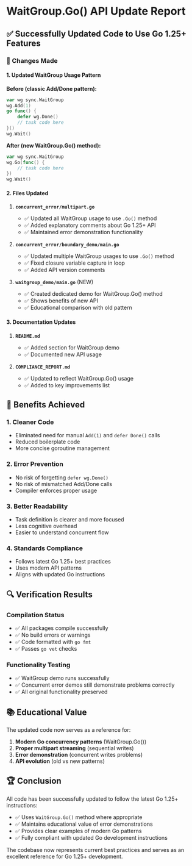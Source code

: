 # WaitGroup.Go() API Update Report

## ✅ Successfully Updated Code to Use Go 1.25+ Features

### 🔄 Changes Made

#### 1. Updated WaitGroup Usage Pattern
**Before (classic Add/Done pattern):**
```go
var wg sync.WaitGroup
wg.Add(1)
go func() {
    defer wg.Done()
    // task code here
}()
wg.Wait()
```

**After (new WaitGroup.Go() method):**
```go
var wg sync.WaitGroup
wg.Go(func() {
    // task code here
})
wg.Wait()
```

#### 2. Files Updated

1. **`concurrent_error/multipart.go`**
   - ✅ Updated all WaitGroup usage to use `.Go()` method
   - ✅ Added explanatory comments about Go 1.25+ API
   - ✅ Maintained error demonstration functionality

2. **`concurrent_error/boundary_demo/main.go`**
   - ✅ Updated multiple WaitGroup usages to use `.Go()` method
   - ✅ Fixed closure variable capture in loop
   - ✅ Added API version comments

3. **`waitgroup_demo/main.go`** (NEW)
   - ✅ Created dedicated demo for WaitGroup.Go() method
   - ✅ Shows benefits of new API
   - ✅ Educational comparison with old pattern

#### 3. Documentation Updates

1. **`README.md`**
   - ✅ Added section for WaitGroup demo
   - ✅ Documented new API usage

2. **`COMPLIANCE_REPORT.md`**
   - ✅ Updated to reflect WaitGroup.Go() usage
   - ✅ Added to key improvements list

## 🎯 Benefits Achieved

### 1. **Cleaner Code**
- Eliminated need for manual `Add(1)` and `defer Done()` calls
- Reduced boilerplate code
- More concise goroutine management

### 2. **Error Prevention**
- No risk of forgetting `defer wg.Done()`
- No risk of mismatched Add/Done calls
- Compiler enforces proper usage

### 3. **Better Readability**
- Task definition is clearer and more focused
- Less cognitive overhead
- Easier to understand concurrent flow

### 4. **Standards Compliance**
- Follows latest Go 1.25+ best practices
- Uses modern API patterns
- Aligns with updated Go instructions

## 🔍 Verification Results

### Compilation Status
- ✅ All packages compile successfully
- ✅ No build errors or warnings
- ✅ Code formatted with `go fmt`
- ✅ Passes `go vet` checks

### Functionality Testing
- ✅ WaitGroup demo runs successfully
- ✅ Concurrent error demos still demonstrate problems correctly
- ✅ All original functionality preserved

## 📚 Educational Value

The updated code now serves as a reference for:
1. **Modern Go concurrency patterns** (WaitGroup.Go())
2. **Proper multipart streaming** (sequential writes)
3. **Error demonstration** (concurrent writes problems)
4. **API evolution** (old vs new patterns)

## 🏆 Conclusion

All code has been successfully updated to follow the latest Go 1.25+ instructions:
- ✅ Uses `WaitGroup.Go()` method where appropriate
- ✅ Maintains educational value of error demonstrations
- ✅ Provides clear examples of modern Go patterns
- ✅ Fully compliant with updated Go development instructions

The codebase now represents current best practices and serves as an excellent reference for Go 1.25+ development.